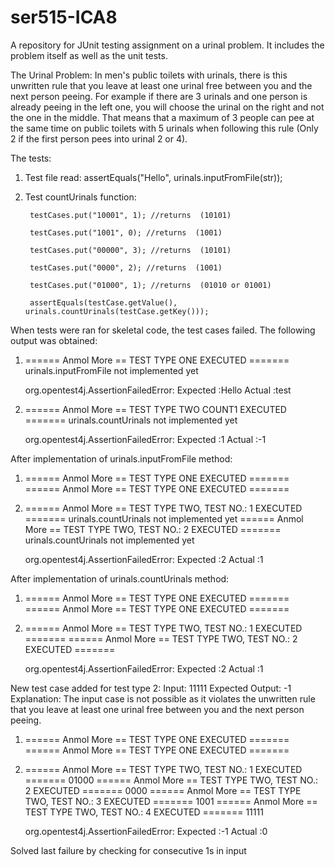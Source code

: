 # ser515-ICA8
A repository for JUnit testing assignment on a urinal problem. It includes the problem itself as well as the unit tests.

The Urinal Problem:
	In men's public toilets with urinals, there is this unwritten rule that you leave at least one urinal free between you and 
  the next person peeing. For example if there are 3 urinals and one person is already peeing in the left one, you will 
	choose the urinal on the right and not the one in the middle. That means that a maximum of 3 people can pee at the 
  same time on public toilets with 5 urinals when following this rule (Only 2 if the first person pees into urinal 2 or 4). 
  
The tests:
1. Test file read:
  assertEquals("Hello", urinals.inputFromFile(str));

2. Test countUrinals function:

        testCases.put("10001", 1); //returns  (10101)

        testCases.put("1001", 0); //returns  (1001)

        testCases.put("00000", 3); //returns  (10101)

        testCases.put("0000", 2); //returns  (1001)

        testCases.put("01000", 1); //returns  (01010 or 01001)
		
		assertEquals(testCase.getValue(), urinals.countUrinals(testCase.getKey()));

When tests were ran for skeletal code, the test cases failed. The following output was obtained:

1. 
	====== Anmol More == TEST TYPE ONE EXECUTED =======
	urinals.inputFromFile not implemented yet

	org.opentest4j.AssertionFailedError: 
	Expected :Hello
	Actual   :test

2. 	
	====== Anmol More == TEST TYPE TWO COUNT1 EXECUTED =======
	urinals.countUrinals not implemented yet

	org.opentest4j.AssertionFailedError: 
	Expected :1
	Actual   :-1


After implementation of urinals.inputFromFile method:
1. ====== Anmol More == TEST TYPE ONE EXECUTED =======
   ====== Anmol More == TEST TYPE ONE EXECUTED =======

2. ====== Anmol More == TEST TYPE TWO, TEST NO.: 1 EXECUTED =======
   urinals.countUrinals not implemented yet
   ====== Anmol More == TEST TYPE TWO, TEST NO.: 2 EXECUTED =======
   urinals.countUrinals not implemented yet

    org.opentest4j.AssertionFailedError:
    Expected :2
    Actual   :1

After implementation of urinals.countUrinals method:
1. ====== Anmol More == TEST TYPE ONE EXECUTED =======
   ====== Anmol More == TEST TYPE ONE EXECUTED =======

2. 
   ====== Anmol More == TEST TYPE TWO, TEST NO.: 1 EXECUTED =======
   ====== Anmol More == TEST TYPE TWO, TEST NO.: 2 EXECUTED =======

    org.opentest4j.AssertionFailedError:
    Expected :2
    Actual   :1

New test case added for test type 2:
Input: 11111
Expected Output: -1
Explanation: The input case is not possible as it violates the unwritten rule that you leave at least one urinal free between you and
the next person peeing. 

1. ====== Anmol More == TEST TYPE ONE EXECUTED =======
   ====== Anmol More == TEST TYPE ONE EXECUTED =======

2.
   ====== Anmol More == TEST TYPE TWO, TEST NO.: 1 EXECUTED =======
   01000
   ====== Anmol More == TEST TYPE TWO, TEST NO.: 2 EXECUTED =======
   0000
   ====== Anmol More == TEST TYPE TWO, TEST NO.: 3 EXECUTED =======
   1001
   ====== Anmol More == TEST TYPE TWO, TEST NO.: 4 EXECUTED =======
   11111

   org.opentest4j.AssertionFailedError:
   Expected :-1
   Actual   :0

Solved last failure by checking for consecutive 1s in input